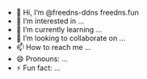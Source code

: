 - 👋 Hi, I’m @freedns-ddns freedns.fun
- 👀 I’m interested in ...
- 🌱 I’m currently learning ...
- 💞️ I’m looking to collaborate on ...
- 📫 How to reach me ...
- 😄 Pronouns: ...
- ⚡ Fun fact: ...

<!---
freedns.fun
freedns-ddns/freedns-ddns is a ✨ special ✨ repository because its `README.md` (this file) appears on your GitHub profile.
You can click the Preview link to take a look at your changes.
--->
